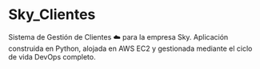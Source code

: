 # Sky_Clientes
Sistema de Gestión de Clientes ☁️ para la empresa Sky. Aplicación construida en Python, alojada en AWS EC2 y gestionada mediante el ciclo de vida DevOps completo.
